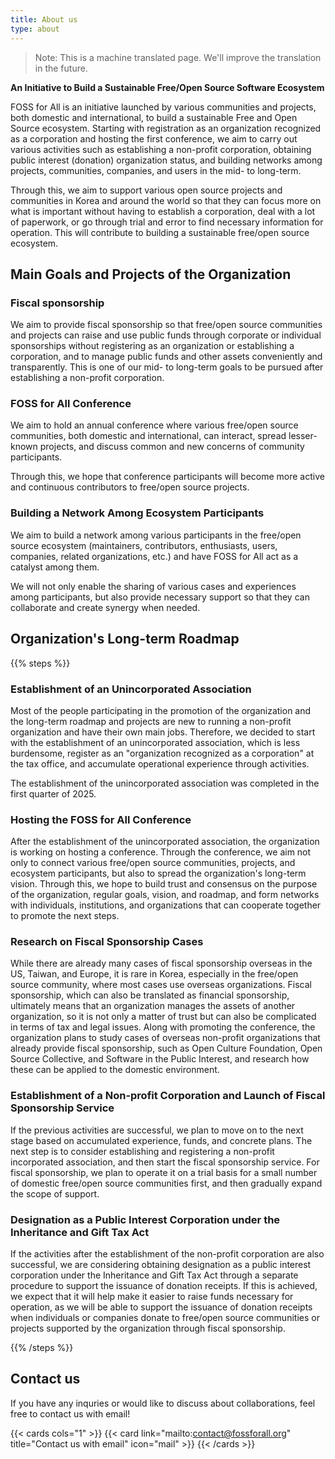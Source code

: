 ```yaml
---
title: About us
type: about
---
```


> Note: This is a machine translated page. We'll improve the translation in the future.

**An Initiative to Build a Sustainable Free/Open Source Software Ecosystem**

FOSS for All is an initiative launched by various communities and projects, both domestic and international, to build a sustainable Free and Open Source ecosystem. Starting with registration as an organization recognized as a corporation and hosting the first conference, we aim to carry out various activities such as establishing a non-profit corporation, obtaining public interest (donation) organization status, and building networks among projects, communities, companies, and users in the mid- to long-term.

Through this, we aim to support various open source projects and communities in Korea and around the world so that they can focus more on what is important without having to establish a corporation, deal with a lot of paperwork, or go through trial and error to find necessary information for operation. This will contribute to building a sustainable free/open source ecosystem.

## Main Goals and Projects of the Organization
### Fiscal sponsorship
We aim to provide fiscal sponsorship so that free/open source communities and projects can raise and use public funds through corporate or individual sponsorships without registering as an organization or establishing a corporation, and to manage public funds and other assets conveniently and transparently. This is one of our mid- to long-term goals to be pursued after establishing a non-profit corporation.

### FOSS for All Conference
We aim to hold an annual conference where various free/open source communities, both domestic and international, can interact, spread lesser-known projects, and discuss common and new concerns of community participants.

Through this, we hope that conference participants will become more active and continuous contributors to free/open source projects.

### Building a Network Among Ecosystem Participants
We aim to build a network among various participants in the free/open source ecosystem (maintainers, contributors, enthusiasts, users, companies, related organizations, etc.) and have FOSS for All act as a catalyst among them.

We will not only enable the sharing of various cases and experiences among participants, but also provide necessary support so that they can collaborate and create synergy when needed.

## Organization's Long-term Roadmap

{{% steps %}}

### Establishment of an Unincorporated Association

Most of the people participating in the promotion of the organization and the long-term roadmap and projects are new to running a non-profit organization and have their own main jobs. Therefore, we decided to start with the establishment of an unincorporated association, which is less burdensome, register as an "organization recognized as a corporation" at the tax office, and accumulate operational experience through activities.

The establishment of the unincorporated association was completed in the first quarter of 2025.

### Hosting the FOSS for All Conference

After the establishment of the unincorporated association, the organization is working on hosting a conference. Through the conference, we aim not only to connect various free/open source communities, projects, and ecosystem participants, but also to spread the organization's long-term vision. Through this, we hope to build trust and consensus on the purpose of the organization, regular goals, vision, and roadmap, and form networks with individuals, institutions, and organizations that can cooperate together to promote the next steps.

### Research on Fiscal Sponsorship Cases

While there are already many cases of fiscal sponsorship overseas in the US, Taiwan, and Europe, it is rare in Korea, especially in the free/open source community, where most cases use overseas organizations. Fiscal sponsorship, which can also be translated as financial sponsorship, ultimately means that an organization manages the assets of another organization, so it is not only a matter of trust but can also be complicated in terms of tax and legal issues. Along with promoting the conference, the organization plans to study cases of overseas non-profit organizations that already provide fiscal sponsorship, such as Open Culture Foundation, Open Source Collective, and Software in the Public Interest, and research how these can be applied to the domestic environment.

### Establishment of a Non-profit Corporation and Launch of Fiscal Sponsorship Service

If the previous activities are successful, we plan to move on to the next stage based on accumulated experience, funds, and concrete plans. The next step is to consider establishing and registering a non-profit incorporated association, and then start the fiscal sponsorship service. For fiscal sponsorship, we plan to operate it on a trial basis for a small number of domestic free/open source communities first, and then gradually expand the scope of support.

### Designation as a Public Interest Corporation under the Inheritance and Gift Tax Act

If the activities after the establishment of the non-profit corporation are also successful, we are considering obtaining designation as a public interest corporation under the Inheritance and Gift Tax Act through a separate procedure to support the issuance of donation receipts. If this is achieved, we expect that it will help make it easier to raise funds necessary for operation, as we will be able to support the issuance of donation receipts when individuals or companies donate to free/open source communities or projects supported by the organization through fiscal sponsorship.

{{% /steps %}}

## Contact us

If you have any inquries or would like to discuss about collaborations, feel free to contact us with email!

{{< cards cols="1" >}}
  {{< card link="mailto:contact@fossforall.org" title="Contact us with email" icon="mail" >}}
{{< /cards >}}